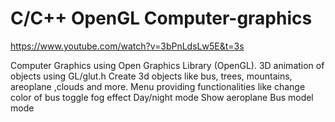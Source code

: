 # C/C++ OpenGL Computer-graphics

https://www.youtube.com/watch?v=3bPnLdsLw5E&t=3s

Computer Graphics using Open Graphics Library (OpenGL).
3D animation of objects using GL/glut.h
Create 3d objects like bus, trees, mountains, areoplane ,clouds and more.
Menu providing functionalities like 
change color of bus
toggle fog effect
Day/night mode
Show aeroplane
Bus model mode
